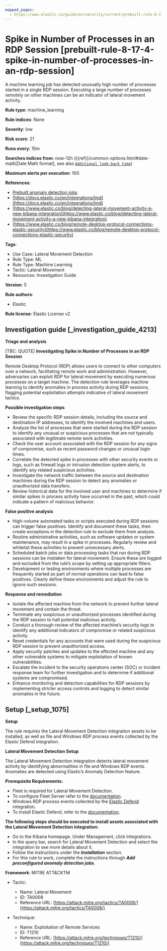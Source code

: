 ```yaml
---
mapped_pages:
  - https://www.elastic.co/guide/en/security/current/prebuilt-rule-8-17-4-spike-in-number-of-processes-in-an-rdp-session.html
---
```


# Spike in Number of Processes in an RDP Session [prebuilt-rule-8-17-4-spike-in-number-of-processes-in-an-rdp-session]

A machine learning job has detected unusually high number of processes started in a single RDP session. Executing a large number of processes remotely on other machines can be an indicator of lateral movement activity.

**Rule type**: machine_learning

**Rule indices**: None

**Severity**: low

**Risk score**: 21

**Runs every**: 15m

**Searches indices from**: now-12h ({{ref}}/common-options.html#date-math[Date Math format], see also [`Additional look-back time`](docs-content://solutions/security/detect-and-alert/create-detection-rule.md#rule-schedule))

**Maximum alerts per execution**: 100

**References**:

* [Prebuilt anomaly detection jobs](docs-content://reference/security/prebuilt-anomaly-detection-jobs.md)
* [https://docs.elastic.co/en/integrations/lmd](https://docs.elastic.co/en/integrations/lmd)
* [https://www.elastic.co/blog/detecting-lateral-movement-activity-a-new-kibana-integration](https://www.elastic.co/blog/detecting-lateral-movement-activity-a-new-kibana-integration)
* [https://www.elastic.co/blog/remote-desktop-protocol-connections-elastic-security](https://www.elastic.co/blog/remote-desktop-protocol-connections-elastic-security)

**Tags**:

* Use Case: Lateral Movement Detection
* Rule Type: ML
* Rule Type: Machine Learning
* Tactic: Lateral Movement
* Resources: Investigation Guide

**Version**: 5

**Rule authors**:

* Elastic

**Rule license**: Elastic License v2

## Investigation guide [_investigation_guide_4213]

**Triage and analysis**

[TBC: QUOTE]
**Investigating Spike in Number of Processes in an RDP Session**

Remote Desktop Protocol (RDP) allows users to connect to other computers over a network, facilitating remote work and administration. However, adversaries can exploit RDP for lateral movement by executing numerous processes on a target machine. The detection rule leverages machine learning to identify anomalies in process activity during RDP sessions, flagging potential exploitation attempts indicative of lateral movement tactics.

**Possible investigation steps**

* Review the specific RDP session details, including the source and destination IP addresses, to identify the involved machines and users.
* Analyze the list of processes that were started during the RDP session to identify any unusual or suspicious processes that are not typically associated with legitimate remote work activities.
* Check the user account associated with the RDP session for any signs of compromise, such as recent password changes or unusual login times.
* Correlate the detected spike in processes with other security events or logs, such as firewall logs or intrusion detection system alerts, to identify any related suspicious activities.
* Investigate the network traffic between the source and destination machines during the RDP session to detect any anomalies or unauthorized data transfers.
* Review historical data for the involved user and machines to determine if similar spikes in process activity have occurred in the past, which could indicate a pattern of malicious behavior.

**False positive analysis**

* High-volume automated tasks or scripts executed during RDP sessions can trigger false positives. Identify and document these tasks, then create exceptions in the detection rule to exclude them from analysis.
* Routine administrative activities, such as software updates or system maintenance, may result in a spike in processes. Regularly review and whitelist these activities to prevent unnecessary alerts.
* Scheduled batch jobs or data processing tasks that run during RDP sessions can be mistaken for lateral movement. Ensure these are logged and excluded from the rule’s scope by setting up appropriate filters.
* Development or testing environments where multiple processes are frequently started as part of normal operations can lead to false positives. Clearly define these environments and adjust the rule to ignore such sessions.

**Response and remediation**

* Isolate the affected machine from the network to prevent further lateral movement and contain the threat.
* Terminate any suspicious or unauthorized processes identified during the RDP session to halt potential malicious activity.
* Conduct a thorough review of the affected machine’s security logs to identify any additional indicators of compromise or related suspicious activity.
* Reset credentials for any accounts that were used during the suspicious RDP session to prevent unauthorized access.
* Apply security patches and updates to the affected machine and any other vulnerable systems to mitigate exploitation of known vulnerabilities.
* Escalate the incident to the security operations center (SOC) or incident response team for further investigation and to determine if additional systems are compromised.
* Enhance monitoring and detection capabilities for RDP sessions by implementing stricter access controls and logging to detect similar anomalies in the future.


## Setup [_setup_1075]

**Setup**

The rule requires the Lateral Movement Detection integration assets to be installed, as well as file and Windows RDP process events collected by the Elastic Defend integration.

**Lateral Movement Detection Setup**

The Lateral Movement Detection integration detects lateral movement activity by identifying abnormalities in file and Windows RDP events. Anomalies are detected using Elastic’s Anomaly Detection feature.

**Prerequisite Requirements:**

* Fleet is required for Lateral Movement Detection.
* To configure Fleet Server refer to the [documentation](docs-content://reference/ingestion-tools/fleet/fleet-server.md).
* Windows RDP process events collected by the [Elastic Defend](https://docs.elastic.co/en/integrations/endpoint) integration.
* To install Elastic Defend, refer to the [documentation](docs-content://solutions/security/configure-elastic-defend/install-elastic-defend.md).

**The following steps should be executed to install assets associated with the Lateral Movement Detection integration:**

* Go to the Kibana homepage. Under Management, click Integrations.
* In the query bar, search for Lateral Movement Detection and select the integration to see more details about it.
* Follow the instructions under the ***Installation*** section.
* For this rule to work, complete the instructions through ***Add preconfigured anomaly detection jobs***.

**Framework**: MITRE ATT&CKTM

* Tactic:

    * Name: Lateral Movement
    * ID: TA0008
    * Reference URL: [https://attack.mitre.org/tactics/TA0008/](https://attack.mitre.org/tactics/TA0008/)

* Technique:

    * Name: Exploitation of Remote Services
    * ID: T1210
    * Reference URL: [https://attack.mitre.org/techniques/T1210/](https://attack.mitre.org/techniques/T1210/)



